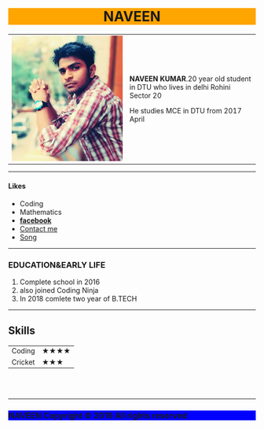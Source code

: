 <!DOCTYPE html>
<html lang="en" dir="ltr">

<head>
  <meta charset="utf-8">
  <title>Home-NAVEEN</title>
</head>

<body>
  <br>
  <center>
    <h1 style="background-color:Orange;">NAVEEN</h1>
  </center>
  <table cellspacing="20">
    <tr>
      <td><img src="Naveen.png" alt="MY PROFILE"></td>
      <td>
        <p><strong>NAVEEN KUMAR</strong>.20 year old student in DTU who lives in delhi Rohini Sector 20</p>
        <p>He studies MCE in DTU from 2017 April </p>
      </td>
    </tr>
  </table>
  <hr>
  <h4>Likes</h4>
  <ul>
    <li>Coding</li>
    <li>Mathematics </li>
    <li><strong><a href="https://www.facebook.com/naveen.cruz.1/photos_all">facebook</a></strong></li>
    <li><a href="Contact.html">Contact me</a></li>
    <li><a donload href="http://joufard.free.fr/Anouk/Taio%20Cruz%20-%20Break%20Your%20Heart%20(By.Music4All).mp3">Song</a></li>
  </ul>
  <hr>
  <h3>EDUCATION&EARLY LIFE</h3>
  <ol>
    <li>Complete school in 2016</li>
    <li>also joined Coding Ninja </li>
    <li>In 2018 comlete two year of B.TECH</li>
  </ol>
  <hr>
  <h2>Skills</h2>
     <table cellspacing="20">
          <tr>
            <td>Coding</td>
            <td>★★★★</td>
          </tr>
          <tr>
            <td>Cricket</td>
            <td>★★★</td>
          </tr>
  </table>

  <br>
  <br>
  <hr size="3" noshades>
  </hr>
  <h3 style="background-color:Blue;">NAVEEN Copyright © 2019 All rights reserved</h3>

</body>

</html>
